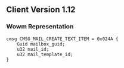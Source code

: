 ## Client Version 1.12

### Wowm Representation
```rust,ignore
cmsg CMSG_MAIL_CREATE_TEXT_ITEM = 0x024A {
    Guid mailbox_guid;    
    u32 mail_id;    
    u32 mail_template_id;    
}

```
